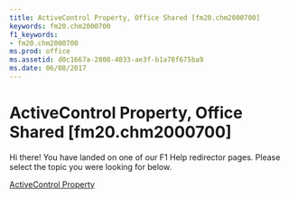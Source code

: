 ```yaml
---
title: ActiveControl Property, Office Shared [fm20.chm2000700]
keywords: fm20.chm2000700
f1_keywords:
- fm20.chm2000700
ms.prod: office
ms.assetid: d0c1667a-2808-4033-ae3f-b1a78f675ba9
ms.date: 06/08/2017
---
```



# ActiveControl Property, Office Shared [fm20.chm2000700]

Hi there! You have landed on one of our F1 Help redirector pages. Please select the topic you were looking for below.

[ActiveControl Property](http://msdn.microsoft.com/library/069cdfc6-3457-f022-122a-f0daf2c0cc4d%28Office.15%29.aspx)


